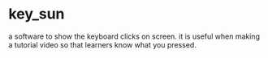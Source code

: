# key_sun
a software to show the keyboard clicks on screen. it is useful when making a tutorial video so that learners know what you pressed.
